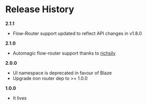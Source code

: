 # Release History

**2.1.1**
- Flow-Router support updated to reflect API changes in v1.8.0

**2.1.0**
- Automagic flow-router support thanks to [richsilv](https://github.com/richsilv)

**2.0.0**

- UI namespace is deprecated in favour of Blaze
- Upgrade iron router dep to >= 1.0.0

**1.0.0**

- It lives
